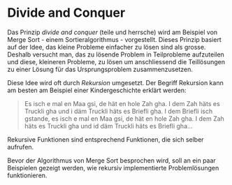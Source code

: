 # Divide and Conquer

Das Prinzip *divide and conquer* (teile und herrsche) wird am Beispiel
von Merge Sort - einem Sortieralgorithmus - vorgestellt.
Dieses Prinzip basiert auf der Idee, das kleine Probleme einfacher zu
lösen sind als grosse. Deshalb versucht man, das zu lösende Problem in
Teilprobleme aufzuteilen und diese, kleineren Probleme, zu lösen um
anschliessend die Teillösungen zu einer Lösung für das Ursprungsproblem
zusammenzusetzen. 

Diese Idee wird oft durch *Rekursion* umgesetzt. Der Begriff Rekursion
kann am besten am Beispiel einer Kindergeschichte erklärt werden:

>Es isch e mal en Maa gsi, de hät en hole Zah gha. I dem Zah häts es
>Truckli gha und i däm Truckli häts es Briefli gha. I dem Briefli isch
>gstande, es isch e mal en Maa gsi, de hät en hole Zah gha. I dem Zah
>häts es Truckli gha und id däm Truckli häts es Briefli gha...

Rekursive Funktionen sind entsprechend Funktionen, die sich selber
aufrufen. 

Bevor der Algorithmus von Merge Sort besprochen wird, soll an ein paar 
Beispielen 
gezeigt werden, wie rekursiv implementierte Problemlösungen funktionieren.
